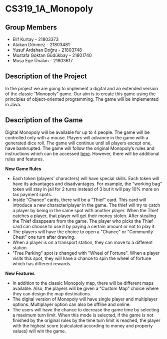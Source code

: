 # CS319_1A_Monopoly

## Group Members

* Elif Kurtay - 21803373
* Atakan Dönmez - 21803481
* Yusuf Ardahan Doğru - 21803748
* Mustafa Göktan Güdükbay - 21801740
* Musa Ege Ünalan - 21803617

## Description of the Project

In the project we are going to implement a digital and an extended version of the classic “Monopoly” game. Our aim is to create this game using the principles of object-oriented programming. The game will be implemented in Java.

## Description of the Game

Digital Monopoly will be available for up to 4 people. The game will be controlled only with a mouse. Players will advance in the game with a generated dice roll. The game will continue until all players except one, have bankrupted. The game will follow the original Monopoly’s rules and instructions which can be accessed [here](https://github.com/elifKurtay/CS319_1A_Monopoly/blob/master/documents/Classic%20Monopoly%20Rules). However, there will be additional rules and features.

**New Game Rules**
* Each token (players’ characters) will have special skills. Each token will have its advantages and disadvantages. For example, the "working bag" token will stay in jail for 2 turns instead of 3 but it will pay 10% more on tax payment spots. 
* Inside “Chance” cards, there will be a “Thief” card. This card will introduce a new character/player in the game. The thief will try to catch a player by being in the same spot with another player. When the Thief catches a player, that player will get their money stolen. After stealing the Thief disappears from the game. The player who picks the Thief card can choose to use it by paying a certain amount or not to play it.
* The players will have the choice to open a "Chance" or "Community Chest" one turn after drawing.
* When a player is on a transport station, they can move to a different station.
* "Free Parking" spot is changed with "Wheel of Fortune". When a player visits this spot, they will have a chance to spin the wheel of fortune which has different rewards.

**New Features**
* In addition to the classic Monopoly map, there will be different maps available. Also, the players will be given a “Custom Map” choice where they can design the map destinations.
* The digital version of Monopoly will have single player and multiplayer options. Multiplayer option can also be offline and online.
* The users will have the chance to decrease the game time by selecting a maximum turn limit. When this mode is selected, if the game is not finished by the original rules by the time turn limit is reached, the player with the highest score (calculated according to money and property values) will win the game.

